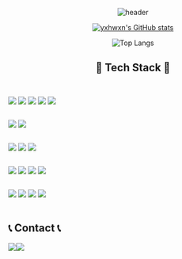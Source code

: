 <div align="center">
  
  ![header](https://capsule-render.vercel.app/api?type=rounded&color=timeGradient&text=Welcome%20to%20yxhwxn's%20GitHub%20👋&animation=twinkling&fontSize=40&fontAlignY=50&fontAlign=50&height=150)
  
  [![yxhwxn's GitHub stats](https://github-readme-stats.vercel.app/api?username=yxhwxn&hide=stars&theme=tokyonight)](https://github.com/anuraghazra/github-readme-stats)
  
  ![Top Langs](https://github-readme-stats.vercel.app/api/top-langs/?username=yxhwxn&layout=compact&theme=tokyonight)
  
  ## 🔨 Tech Stack 🔨
  <div style="display:flex; flex-direction:column; align-items:flex-start;">
      <!-- Backend -->
      <p><strong></strong></p>
      <div>
            <img src="https://img.shields.io/badge/JAVA-yellow?style=flat-square&logo=JavaScript&logoColor=white"/></a>
            <img src="https://img.shields.io/badge/Spring-success?style=flat-square&logo=Spring&logoColor=white"/></a>
            <img src="https://img.shields.io/badge/SpringBoot-success?style=flat-square&logo=Spring&logoColor=white"/></a>
            <img src="https://img.shields.io/badge/MySQL-yellow?style=flat-square&logo=MySQL&logoColor=white"/></a>
            <img src="https://img.shields.io/badge/aws-orange?style=flat-square&logo=Amazon AWS&logoColor=white"/></a>
      </div>
      <!-- Database -->
      <p><strong></strong></p>
      <div>
          <img src="https://img.shields.io/badge/oracle-F80000?style=for-the-badge&logo=oracle&logoColor=white"> 
          <img src="https://img.shields.io/badge/mysql-4479A1?style=for-the-badge&logo=mysql&logoColor=white"> 
      </div>
      <!-- Server -->
      <p><strong></strong></p>
      <div>
          <img src="https://img.shields.io/badge/Nginx-269539?style=for-the-badge&logo=nginx&logoColor=white">
          <img src="https://img.shields.io/badge/apache tomcat-F8DC75?style=for-the-badge&logo=apachetomcat&logoColor=black">
          <img src="https://img.shields.io/badge/Amazon AWS-232F3E?style=for-the-badge&logo=amazon aws&logoColor=white"> 
      </div>
      <!-- Frontend -->
      <p><strong></strong></p>
      <div>
          <img src="https://img.shields.io/badge/html5-E34F26?style=flat-square&logo=html5&logoColor=white"> 
          <img src="https://img.shields.io/badge/css-1572B6?style=flat-square&logo=css3&logoColor=white"> 
          <img src="https://img.shields.io/badge/javascript-F7DF1E?style=flat-square&logo=javascript&logoColor=black"> 
          <img src="https://img.shields.io/badge/React-61DAFB?style=flat-square&logo=react&logoColor=white">
      </div>
      <!-- Others -->
      <p><strong></strong></p>
      <div>
          <img src="https://img.shields.io/badge/Git-F05032?style=flat-square&logo=git&logoColor=white">
          <img src="https://img.shields.io/badge/GitHub-181717?style=flat-square&logo=github&logoColor=white">
          <img src="https://img.shields.io/badge/Notion-000000?style=flat-square&logo=notion&logoColor=white">
          <img src="https://img.shields.io/badge/Slack-4A154B?style=flat-square&logo=slack&logoColor=white">
      </div><br>

  ## 📞 Contact 📞
  <div style="display:flex; flex-direction:row;">
    <a href="yuhwan9819@gmail.com">
      <img src="https://img.shields.io/badge/Gmail-EA4335?style=for-the-badge&logo=Gmail&logoColor=white"> 
    </a>
    <a href="https://www.instagram.com/hwangyxhwxn">
      <img src="https://img.shields.io/badge/Instagram-E4405F?style=for-the-badge&logo=Instagram&logoColor=white"> 
    </a>
  </div><br>
</div>
</div>
